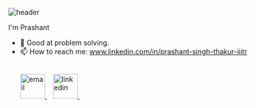 ![header](https://capsule-render.vercel.app/api?type=rounded&color=gradient&height=300&section=header&text=%20Hi%20there%20&fontSize=80&textBg=true&animation=fadeIn)

I'm Prashant
- 💬 Good at problem solving.
- 📫 How to reach me: www.linkedin.com/in/prashant-singh-thakur-iiitr

<ul>
        <br/>
        <!--<span style="position:absolute;left:75px;margin-top:3px;">
               ▖
        </span> -->
        <a href="mailto:psthakur.btech.cs18@iiitranchi.ac.in" target="_blank"> <img title="email: psthakur.btech.cs18@iiitranchi.ac.in"
                src="https://img.icons8.com/dusk/64/000000/gmail.png" alt="email"
                width="50" height="50"/> 
        </a>
        &nbsp;&nbsp;
        <a href="[LinkedIN](www.linkedin.com/in/thakur-prashant-singh/)" target="_blank"> <img title="linkedin: prashant-thakur"
                src="https://img.icons8.com/color/48/000000/linkedin.png" alt="linkedin"
                width="50" height="50"/> 
        </a>
        &nbsp;&nbsp;
       
</ul>

<!--

![footer](https://capsule-render.vercel.app/api?type=wave&color=gradient&height=150&section=footer)
-->
